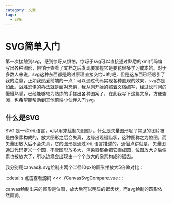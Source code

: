 ```yaml
---
category: 文章
tags:
  - SVG
---
```


<script setup>
import Read from "@components/Read.vue";
import CanvasSvgCompare from "./CanvasSvgCompare.vue";

</script>

<read/>


# SVG简单入门

第一次接触到svg，感到惊讶又惧怕，惊讶于svg可以直接通过熟悉的xml代码编写出各种图形，惧怕于查看了文档之后发现要掌握它是要花很多学习成本的。对于多数人来说，svg这种东西都是略过原理直接交给UI的吧，但是这东西已经吸引了我的注意，正如我热爱前端的一点：可以通过代码实现各种直观的效果，svg亦是如此。战胜恐惧的办法就是面对恐惧，我从刚开始的照着文档编写，经过长时间的慢慢熟悉，已经能够较为熟练的手搓出各种图案了，在此我写下这篇文章，方便查阅，也希望能帮助到其他前端小伙伴入门svg。

## 什么是SVG

SVG 是一种`XML`语言，可以用来绘制`矢量图形`
。什么是矢量图形呢？常见的图片被是由像素构成的，放大图形之后会失真，边缘出现锯齿状，这种图称之为位图，而矢量图放大后不会失真，它的图形是通过`XML`
语言描述的，通俗点讲就是，矢量图通过代码定义一个圆，不管图形放多大，渲染器都会把它画成圆，位图放大之后像素也被放大了，所以边缘会出现由一个个放大的像素构成的锯齿。

我分别用canvas和svg绘制出两个半径10px的圆形并放大5倍做对比：

:::details 点击查看源码
<<< ./CanvasSvgCompare.vue
:::

<CanvasSvgCompare/>

canvas绘制出来的图形是位图，放大后可以明显的锯齿状，而svg绘制的圆形依然圆润。

